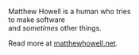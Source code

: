 Matthew Howell is a human who tries <br />
to make software <br />
and *sometimes* other things.

Read more at [matthewhowell.net](https://www.matthewhowell.net).
